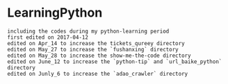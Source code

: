 # LearningPython

    including the codes during my python-learning period
    first edited on 2017-04-12
    edited on Apr_14 to increase the tickets_qureey directory
    edited on May_27 to increase the `fushanxing` directory
    edited on May_28 to increase the show-me-the-code directory
    edited on June_12 to increase the `python-tip` and `url_baike_python` directory
    edited on Junly_6 to increase the `adao_crawler` directory
